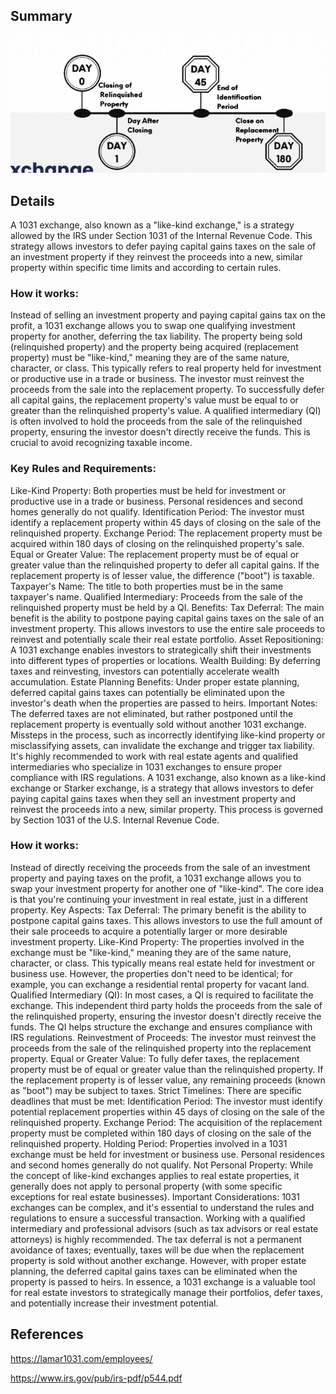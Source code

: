 ## Summary

![time_line_for_1031_exchange](image.png)


## Details


A 1031 exchange, also known as a "like-kind exchange," is a strategy allowed by the IRS under Section 1031 of the Internal Revenue Code. This strategy allows investors to defer paying capital gains taxes on the sale of an investment property if they reinvest the proceeds into a new, similar property within specific time limits and according to certain rules. 

### How it works:

Instead of selling an investment property and paying capital gains tax on the profit, a 1031 exchange allows you to swap one qualifying investment property for another, deferring the tax liability.
The property being sold (relinquished property) and the property being acquired (replacement property) must be "like-kind," meaning they are of the same nature, character, or class. This typically refers to real property held for investment or productive use in a trade or business.
The investor must reinvest the proceeds from the sale into the replacement property.
To successfully defer all capital gains, the replacement property's value must be equal to or greater than the relinquished property's value.
A qualified intermediary (QI) is often involved to hold the proceeds from the sale of the relinquished property, ensuring the investor doesn't directly receive the funds. This is crucial to avoid recognizing taxable income. 

### Key Rules and Requirements:

Like-Kind Property: Both properties must be held for investment or productive use in a trade or business. Personal residences and second homes generally do not qualify.
Identification Period: The investor must identify a replacement property within 45 days of closing on the sale of the relinquished property.
Exchange Period: The replacement property must be acquired within 180 days of closing on the relinquished property's sale.
Equal or Greater Value: The replacement property must be of equal or greater value than the relinquished property to defer all capital gains. If the replacement property is of lesser value, the difference ("boot") is taxable.
Taxpayer's Name: The title to both properties must be in the same taxpayer's name.
Qualified Intermediary: Proceeds from the sale of the relinquished property must be held by a QI. 
Benefits:
Tax Deferral: The main benefit is the ability to postpone paying capital gains taxes on the sale of an investment property. This allows investors to use the entire sale proceeds to reinvest and potentially scale their real estate portfolio.
Asset Repositioning: A 1031 exchange enables investors to strategically shift their investments into different types of properties or locations.
Wealth Building: By deferring taxes and reinvesting, investors can potentially accelerate wealth accumulation.
Estate Planning Benefits: Under proper estate planning, deferred capital gains taxes can potentially be eliminated upon the investor's death when the properties are passed to heirs. 
Important Notes:
The deferred taxes are not eliminated, but rather postponed until the replacement property is eventually sold without another 1031 exchange.
Missteps in the process, such as incorrectly identifying like-kind property or misclassifying assets, can invalidate the exchange and trigger tax liability.
It's highly recommended to work with real estate agents and qualified intermediaries who specialize in 1031 exchanges to ensure proper compliance with IRS regulations. 
A 1031 exchange, also known as a like-kind exchange or Starker exchange, is a strategy that allows investors to defer paying capital gains taxes when they sell an investment property and reinvest the proceeds into a new, similar property. This process is governed by Section 1031 of the U.S. Internal Revenue Code. 

### How it works:

Instead of directly receiving the proceeds from the sale of an investment property and paying taxes on the profit, a 1031 exchange allows you to swap your investment property for another one of "like-kind". The core idea is that you're continuing your investment in real estate, just in a different property. 
Key Aspects:
Tax Deferral: The primary benefit is the ability to postpone capital gains taxes. This allows investors to use the full amount of their sale proceeds to acquire a potentially larger or more desirable investment property.
Like-Kind Property: The properties involved in the exchange must be "like-kind," meaning they are of the same nature, character, or class. This typically means real estate held for investment or business use. However, the properties don't need to be identical; for example, you can exchange a residential rental property for vacant land.
Qualified Intermediary (QI): In most cases, a QI is required to facilitate the exchange. This independent third party holds the proceeds from the sale of the relinquished property, ensuring the investor doesn't directly receive the funds. The QI helps structure the exchange and ensures compliance with IRS regulations.
Reinvestment of Proceeds: The investor must reinvest the proceeds from the sale of the relinquished property into the replacement property.
Equal or Greater Value: To fully defer taxes, the replacement property must be of equal or greater value than the relinquished property. If the replacement property is of lesser value, any remaining proceeds (known as "boot") may be subject to taxes.
Strict Timelines: There are specific deadlines that must be met:
Identification Period: The investor must identify potential replacement properties within 45 days of closing on the sale of the relinquished property.
Exchange Period: The acquisition of the replacement property must be completed within 180 days of closing on the sale of the relinquished property.
Holding Period: Properties involved in a 1031 exchange must be held for investment or business use. Personal residences and second homes generally do not qualify.
Not Personal Property: While the concept of like-kind exchanges applies to real estate properties, it generally does not apply to personal property (with some specific exceptions for real estate businesses). 
Important Considerations:
1031 exchanges can be complex, and it's essential to understand the rules and regulations to ensure a successful transaction.
Working with a qualified intermediary and professional advisors (such as tax advisors or real estate attorneys) is highly recommended.
The tax deferral is not a permanent avoidance of taxes; eventually, taxes will be due when the replacement property is sold without another exchange.
However, with proper estate planning, the deferred capital gains taxes can be eliminated when the property is passed to heirs. 
In essence, a 1031 exchange is a valuable tool for real estate investors to strategically manage their portfolios, defer taxes, and potentially increase their investment potential.

## References

https://lamar1031.com/employees/

https://www.irs.gov/pub/irs-pdf/p544.pdf
